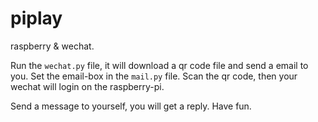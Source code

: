 # piplay
raspberry & wechat.

Run the `wechat.py` file, it will download a qr code file and send a email to you. Set the email-box in the `mail.py` file. Scan the qr code, then your wechat will login on the raspberry-pi.

Send a message to yourself, you will get a reply. Have fun.
